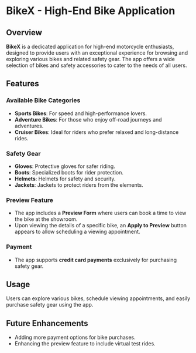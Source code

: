 
# **BikeX - High-End Bike Application**

## **Overview**
**BikeX** is a dedicated application for high-end motorcycle enthusiasts, designed to provide users with an exceptional experience for browsing and exploring various bikes and related safety gear. The app offers a wide selection of bikes and safety accessories to cater to the needs of all users.

## **Features**

### **Available Bike Categories**
- **Sports Bikes**: For speed and high-performance lovers.
- **Adventure Bikes**: For those who enjoy off-road journeys and adventures.
- **Cruiser Bikes**: Ideal for riders who prefer relaxed and long-distance rides.

### **Safety Gear**
- **Gloves**: Protective gloves for safer riding.
- **Boots**: Specialized boots for rider protection.
- **Helmets**: Helmets for safety and security.
- **Jackets**: Jackets to protect riders from the elements.

### **Preview Feature**
- The app includes a **Preview Form** where users can book a time to view the bike at the showroom.
- Upon viewing the details of a specific bike, an **Apply to Preview** button appears to allow scheduling a viewing appointment.

### **Payment**
- The app supports **credit card payments** exclusively for purchasing safety gear.

## **Usage**
Users can explore various bikes, schedule viewing appointments, and easily purchase safety gear using the app.

## **Future Enhancements**
- Adding more payment options for bike purchases.
- Enhancing the preview feature to include virtual test rides.
